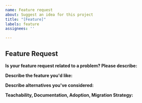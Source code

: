 ```yaml
---
name: Feature request
about: Suggest an idea for this project
title: "[Feature]"
labels: feature
assignees: ''

---
```


## Feature Request

**Is your feature request related to a problem? Please describe:**
<!-- A clear and concise description of what the problem is. Ex. I'm always frustrated when [...] -->

**Describe the feature you'd like:**
<!-- A clear and concise description of what you want to happen. -->

**Describe alternatives you've considered:**
<!-- A clear and concise description of any alternative solutions or features you've considered. -->

**Teachability, Documentation, Adoption, Migration Strategy:**
<!-- If you can, explain some scenarios how users might use this, situations it would be helpful in. Any API designs, mockups, or diagrams are also helpful. -->
